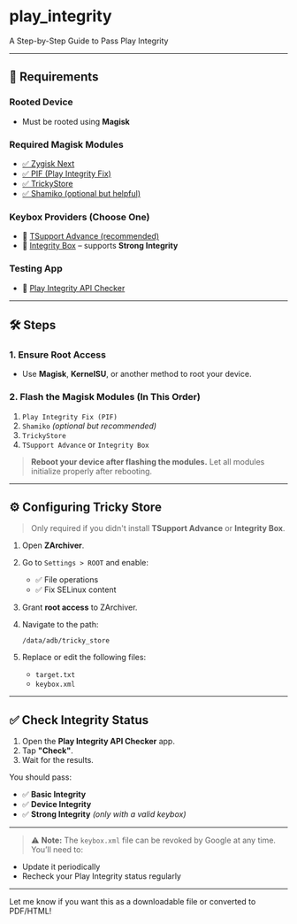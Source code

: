 # play_integrity
A Step-by-Step Guide to Pass Play Integrity

---
## 🧰 Requirements

### Rooted Device

* Must be rooted using **Magisk**

### Required Magisk Modules

* [✅ Zygisk Next](https://github.com/Dr-TSNG/ZygiskNext/releases)
* [✅ PIF (Play Integrity Fix)](https://github.com/chiteroman/PlayIntegrityFix/releases)
* [✅ TrickyStore](https://github.com/5ec1cff/TrickyStore/releases)
* [✅ Shamiko (optional but helpful)](https://github.com/LSPosed/LSPosed.github.io/releases)

### Keybox Providers (Choose One)

* 🔹 [TSupport Advance (recommended)](https://t.me/CitraIntegrityTrick)
* 🔹 [Integrity Box](https://github.com/MeowDump/Integrity-Box) – supports **Strong Integrity**

### Testing App

* 📲 [Play Integrity API Checker](https://play.google.com/store/apps/details?id=gr.nikolasspyr.integritycheck&hl=en)

---

## 🛠️ Steps

### 1. Ensure Root Access

* Use **Magisk**, **KernelSU**, or another method to root your device.

### 2. Flash the Magisk Modules (In This Order)

1. `Play Integrity Fix (PIF)`
2. `Shamiko` *(optional but recommended)*
3. `TrickyStore`
4. `TSupport Advance` or `Integrity Box`

> **Reboot your device after flashing the modules.**
> Let all modules initialize properly after rebooting.

---

## ⚙️ Configuring Tricky Store

> Only required if you didn't install **TSupport Advance** or **Integrity Box**.

1. Open **ZArchiver**.
2. Go to `Settings > ROOT` and enable:

   * ✅ File operations
   * ✅ Fix SELinux content
3. Grant **root access** to ZArchiver.
4. Navigate to the path:

   ```
   /data/adb/tricky_store
   ```
5. Replace or edit the following files:

   * `target.txt`
   * `keybox.xml`

---

## ✅ Check Integrity Status

1. Open the **Play Integrity API Checker** app.
2. Tap **"Check"**.
3. Wait for the results.

You should pass:

* ✅ **Basic Integrity**
* ✅ **Device Integrity**
* ✅ **Strong Integrity** *(only with a valid keybox)*

---

> ⚠️ **Note:**
> The `keybox.xml` file can be revoked by Google at any time.
> You’ll need to:

* Update it periodically
* Recheck your Play Integrity status regularly

---

Let me know if you want this as a downloadable file or converted to PDF/HTML!
